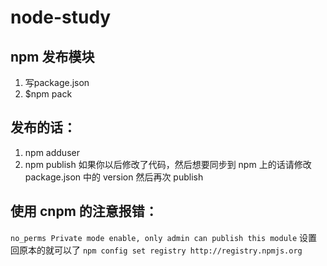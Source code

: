 # node-study
## npm 发布模块

1. 写package.json
2. $npm pack
## 发布的话：
1. npm adduser
2. npm publish
如果你以后修改了代码，然后想要同步到 npm 上的话请修改 package.json 中的 version 然后再次 publish

## 使用 cnpm 的注意报错：
```no_perms Private mode enable, only admin can publish this module```
设置回原本的就可以了
```npm config set registry http://registry.npmjs.org```
